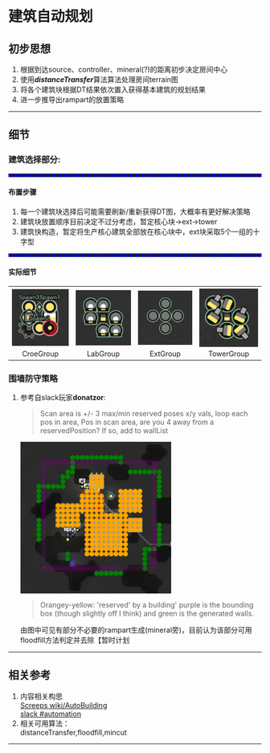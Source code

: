 # 建筑自动规划


## 初步思想
1. 根据到达source、controller、mineral(?)的距离初步决定房间中心
2. 使用***distanceTransfer***算法算法处理房间terrain图  
3. 将各个建筑块根据DT结果依次置入获得基本建筑的规划结果  
4. 进一步推导出rampart的放置策略

***

## 细节

### 建筑选择部分:  
<hr size=1 style="color: blue;border-style:dotted;width:490">  

#### 布置步骤  
1. 每一个建筑块选择后可能需要刷新/重新获得DT图，大概率有更好解决策略
2. 建筑块放置顺序目前决定不过分考虑，暂定核心块→ext→tower
3. 建筑快构造，暂定将生产核心建筑全部放在核心块中，ext块采取5个一组的十字型
<hr size=1 style="color: blue;border-style:dotted;width:490">

#### 实际细节  

<table>
    <tr>
        <th><img src="img/CoreGroup.png" width="141"  align="middle" /></th>
        <th><img src="img/LabGroup.png" width="141"  align="middle" /></th>
        <th><img src="img/ExtGroup.png" width="141"  align="middle" /></th>
        <th><img src="img/TowerGroup.png" width="141"  align="middle" /></th>
    </tr>
    <tr>
        <td align="middle">CroeGroup</td>
        <td align="middle">LabGroup</td>
        <td align="middle">ExtGroup</td>
        <td align="middle">TowerGroup</td>
    </tr>
</table>

### 围墙防守策略

1. 参考自slack玩家**donatzor**:  
    >Scan area is +/- 3 max/min reserved poses x/y vals, loop each pos in area, Pos in scan area, are you 4 away from a reservedPosition? If so, add to wallList  

    <img src="img/donatzor.png" width="300"  align="middle" />

    >Orangey-yellow: 'reserved' by a building' purple is the bounding box (though slightly off I think) and green is the generated walls.  

    由图中可见有部分不必要的rampart生成(mineral旁)，目前认为该部分可用floodfill方法判定并去除【暂时计划
    
***

## 相关参考
1. 内容相关构思  
[Screeps wiki/AutoBuilding](https://wiki.screepspl.us/index.php/Automatic_base_building)  
[slack #automation](https://app.slack.com/client/T0HJCPP9T/C1LD2S0AU)  
2. 相关可用算法：  
distanceTransfer,floodfill,mincut
***